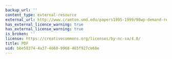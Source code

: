 ```yaml
---
backup_url: ''
content_type: external-resource
external_url: http://www.cramton.umd.edu/papers1995-1999/98wp-demand-reduction.pdf
has_external_licence_warning: true
has_external_license_warning: true
is_broken: ''
license: https://creativecommons.org/licenses/by-nc-sa/4.0/
title: PDF
uid: bbe58374-4a37-4660-9968-465f927ce68e
---
```

